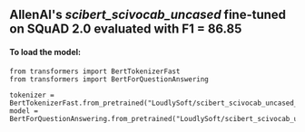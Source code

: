 ## AllenAI's <i>scibert_scivocab_uncased</i> fine-tuned on SQuAD 2.0 evaluated with F1 = 86.85

#### To load the model:

```
from transformers import BertTokenizerFast
from transformers import BertForQuestionAnswering
 
tokenizer = BertTokenizerFast.from_pretrained("LoudlySoft/scibert_scivocab_uncased_squad")
model = BertForQuestionAnswering.from_pretrained("LoudlySoft/scibert_scivocab_uncased_squad")
```